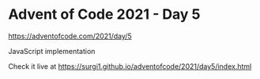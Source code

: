 # Advent of Code 2021 - Day 5

https://adventofcode.com/2021/day/5

JavaScript implementation

Check it live at https://surgi1.github.io/adventofcode/2021/day5/index.html